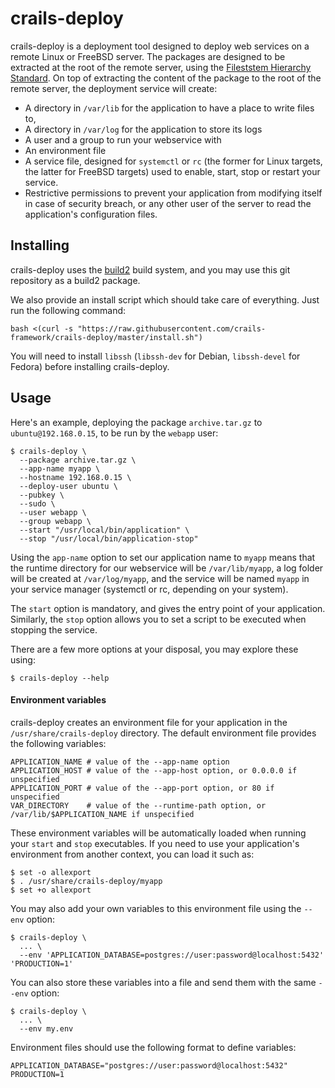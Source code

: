 # crails-deploy

crails-deploy is a deployment tool designed to deploy web services on a remote Linux or FreeBSD server. The packages
are designed to be extracted at the root of the remote server, using the [Fileststem Hierarchy Standard](https://en.wikipedia.org/wiki/Filesystem_Hierarchy_Standard). On top
of extracting the content of the package to the root of the remote server, the deployment service will create:

* A directory in `/var/lib` for the application to have a place to write files to,
* A directory in `/var/log` for the application to store its logs
* A user and a group to run your webservice with
* An environment file
* A service file, designed for `systemctl` or `rc` (the former for Linux targets, the latter for FreeBSD targets) used to enable, start, stop or restart your service.
* Restrictive permissions to prevent your application from modifying itself in case of security breach, or any other user of the server to read the application's configuration files.

## Installing

crails-deploy uses the [build2](https://www.build2.org/) build system, and you may use this git repository as a build2 package.

We also provide an install script which should take care of everything. Just run the following command:

```
bash <(curl -s "https://raw.githubusercontent.com/crails-framework/crails-deploy/master/install.sh")
```

You will need to install `libssh` (`libssh-dev` for Debian, `libssh-devel` for Fedora) before installing crails-deploy.

## Usage

Here's an example, deploying the package `archive.tar.gz` to `ubuntu@192.168.0.15`, to be run by the `webapp` user:

```
$ crails-deploy \
  --package archive.tar.gz \
  --app-name myapp \
  --hostname 192.168.0.15 \
  --deploy-user ubuntu \
  --pubkey \
  --sudo \
  --user webapp \
  --group webapp \
  --start "/usr/local/bin/application" \
  --stop "/usr/local/bin/application-stop"
```

Using the `app-name` option to set our application name to `myapp` means that the runtime directory for our webservice will be `/var/lib/myapp`, a log
folder will be created at `/var/log/myapp`, and the service will be named `myapp` in your service manager (systemctl or rc, depending on your system).

The `start` option is mandatory, and gives the entry point of your application. Similarly, the `stop` option allows you to set a script to be executed
when stopping the service.

There are a few more options at your disposal, you may explore these using:

```
$ crails-deploy --help
```

#### Environment variables

crails-deploy creates an environment file for your application in the `/usr/share/crails-deploy` directory. The default environment file provides
the following variables:

```
APPLICATION_NAME # value of the --app-name option
APPLICATION_HOST # value of the --app-host option, or 0.0.0.0 if unspecified
APPLICATION_PORT # value of the --app-port option, or 80 if unspecified
VAR_DIRECTORY    # value of the --runtime-path option, or /var/lib/$APPLICATION_NAME if unspecified 
```

These environment variables will be automatically loaded when running your `start` and `stop` executables. If you need to use your application's
environment from another context, you can load it such as:

```
$ set -o allexport
$ . /usr/share/crails-deploy/myapp
$ set +o allexport
```

You may also add your own variables to this environment file using the `--env` option:

```
$ crails-deploy \
  ... \
  --env 'APPLICATION_DATABASE=postgres://user:password@localhost:5432' 'PRODUCTION=1'
```

You can also store these variables into a file and send them with the same `--env`  option:
```
$ crails-deploy \
  ... \
  --env my.env
```

Environment files should use the following format to define variables:
```
APPLICATION_DATABASE="postgres://user:password@localhost:5432"
PRODUCTION=1
```
